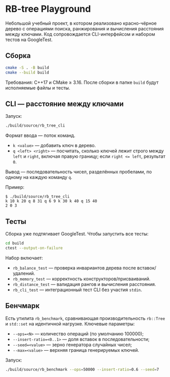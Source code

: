 # RB-tree Playground

Небольшой учебный проект, в котором реализовано красно-чёрное дерево с операциями поиска, ранжирования и вычисления расстояния между ключами. Код сопровождается CLI-интерфейсом и набором тестов на GoogleTest.

## Сборка

```bash
cmake -S . -B build
cmake --build build
```

Требования: C++17 и CMake ≥ 3.16. После сборки в папке `build` будут исполняемые файлы и тесты.

## CLI — расстояние между ключами

Запуск:

```bash
./build/source/rb_tree_cli
```

Формат ввода — поток команд.

- `k <value>` — добавить ключ в дерево.
- `q <left> <right>` — посчитать, сколько ключей лежит строго между `left` и `right`, включая правую границу; если `right <= left`, результат `0`.

Вывод — последовательность чисел, разделённых пробелами, по одному на каждую команду `q`.

Пример:

```
$ ./build/source/rb_tree_cli
k 10 k 20 q 8 31 q 6 9 k 30 k 40 q 15 40
2 0 3
```

## Тесты

Сборка уже подтягивает GoogleTest. Чтобы запустить все тесты:

```bash
cd build
ctest --output-on-failure
```

Набор включает:

- `rb_balance_test` — проверка инвариантов дерева после вставок/удалений.
- `rb_memory_test` — корректность конструкторов/присваиваний.
- `rb_distance_test` — валидация рангов и вычисления расстояния.
- `rb_cli_test` — интеграционный тест CLI без участия `stdin`.

## Бенчмарк

Есть утилита `rb_benchmark`, сравнивающая производительность `rb::Tree` и `std::set` на идентичной нагрузке. Ключевые параметры:

- `--ops=<N>` — количество операций (по умолчанию 100000);
- `--insert-ratio=<0..1>` — доля вставок в последовательности;
- `--seed=<value>` — зерно генератора случайных чисел;
- `--max=<value>` — верхняя граница генерируемых ключей.

Запуск:

```bash
./build/source/rb_benchmark --ops=50000 --insert-ratio=0.6 --seed=7
```
